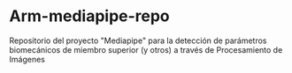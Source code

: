 # Arm-mediapipe-repo
 Repositorio del proyecto "Mediapipe" para la detección de parámetros biomecánicos de miembro superior (y otros) a través de Procesamiento de Imágenes